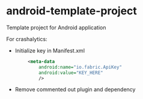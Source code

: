 # android-template-project

Template project for Android application

For crashalytics:
- Initialize key in Manifest.xml
```xml
        <meta-data
            android:name="io.fabric.ApiKey"
            android:value="KEY_HERE"
            />
```
            
- Remove commented out plugin and dependency 
